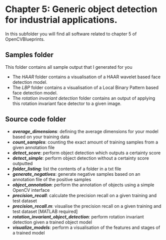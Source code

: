 # Chapter 5: Generic object detection for industrial applications.

In this subfolder you will find all software related to chapter 5 of OpenCVBlueprints.

## Samples folder
This folder contains all sample output that I generated for you
* The *HAAR* folder contains a visualisation of a HAAR wavelet based face detection model.
* The *LBP* folder contains a visualisation of a Local Binary Pattern based face detection model.
* The *rotation invariant detection* folder contains an output of applying this rotation invariant face detector to a given image.

## Source code folder
* ***average_dimensions***: defining the average dimensions for your model based on your training data
* ***count_samples***: counting the exact amount of training samples from a given annotation file
* ***detect_score***: perform object detection which outputs a certainty score
* ***detect_simple***: perform object detection without a certainty score outputted
* ***folder_listing***: list the contents of a folder in a txt file
* ***generate_negatives***: generate negative samples based on an annotation file of the positive samples
* ***object_annotation***: perform the annotation of objects using a simple OpenCV interface
* ***precision_recall***: calculate the precision recall on a given training and test dataset
* ***precision_recall.m***: visualise the precision recall on a given training and test dataset [MATLAB required]
* ***rotation_invariant_object_detection***: perform rotation invariant detection given a trained object model
* ***visualize_models***: perform a visualisation of the features and stages of a trained model
